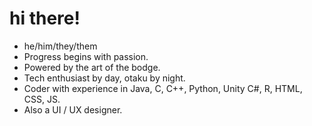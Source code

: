# hi there!
- he/him/they/them
- Progress begins with passion.
- Powered by the art of the bodge.
- Tech enthusiast by day, otaku by night.
- Coder with experience in Java, C, C++, Python, Unity C#, R, HTML, CSS, JS.
- Also a UI / UX designer.

<!--
**matthewmarcelo/matthewmarcelo** is a ✨ _special_ ✨ repository because its `README.md` (this file) appears on your GitHub profile.

Here are some ideas to get you started:

- 🔭 I’m currently working on ...
- 🌱 I’m currently learning ...
- 👯 I’m looking to collaborate on ...
- 🤔 I’m looking for help with ...
- 💬 Ask me about ...
- 📫 How to reach me: ...
- 😄 Pronouns: ...
- ⚡ Fun fact: ...
-->
